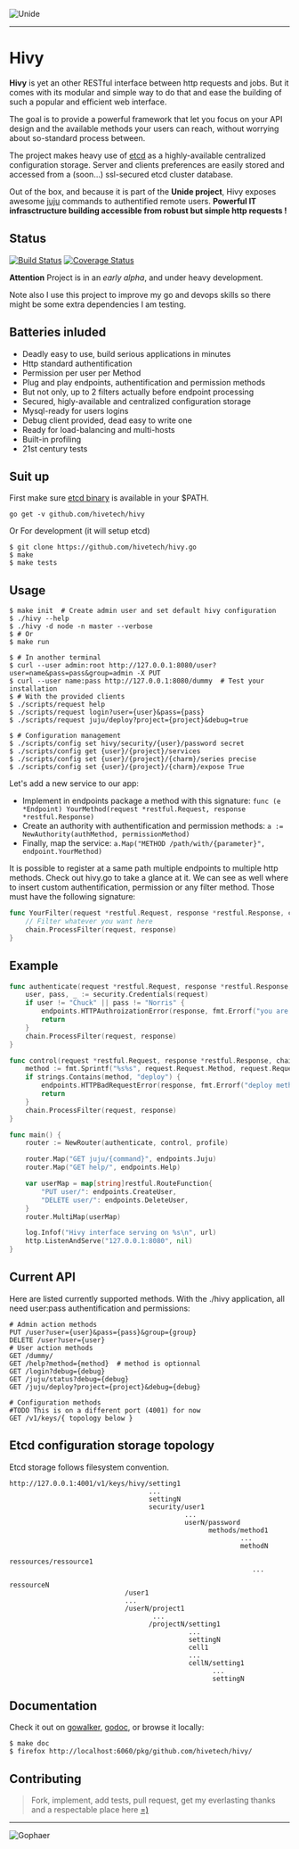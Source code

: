 ![Unide](https://raw.github.com/hivetech/hivetech.github.io/master/images/logo-unide.png)

---------------------------------------------------------------

Hivy
====

**Hivy** is yet an other RESTful interface between http requests and jobs. But it
comes with its modular and simple way to do that and ease the building
of such a popular and efficient web interface.

The goal is to provide a powerful framework that let you focus on your API
design and the available methods your users can reach, without worrying about
so-standard process between.

The project makes heavy use of [etcd](http://coreos.com/docs/etcd/) as a
highly-available centralized configuration storage. Server and clients
preferences are easily stored and accessed from a (soon...) ssl-secured etcd
cluster database.

Out of the box, and because it is part of the **Unide project**, Hivy exposes
awesome [juju](https://juju.ubuntu.com/) commands to authentified remote users.
**Powerful IT infrasctructure building accessible from robust but simple http requests !**


Status
------

[![Build Status](https://drone.io/github.com/hivetech/hivy/status.png)](https://drone.io/github.com/hivetech/hivy/latest)
[![Coverage Status](https://coveralls.io/repos/hivetech/hivy/badge.png?branch=develop)](https://coveralls.io/r/hivetech/hivy?branch=develop)

**Attention** Project is in an *early alpha*, and under heavy development.

Note also I use this project to improve my go and devops skills so
there might be some extra dependencies I am testing.


Batteries inluded
-----------------

* Deadly easy to use, build serious applications in minutes
* Http standard authentification
* Permission per user per Method
* Plug and play endpoints, authentification and permission methods
* But not only, up to 2 filters actually before endpoint processing
* Secured, higly-available and centralized configuration storage
* Mysql-ready for users logins
* Debug client provided, dead easy to write one
* Ready for load-balancing and multi-hosts
* Built-in profiling
* 21st century tests

Suit up
-------

First make sure [etcd binary](https://github.com/coreos/etcd/releases/) is available in your $PATH.

```
go get -v github.com/hivetech/hivy
```

Or For development (it will setup etcd)

```console
$ git clone https://github.com/hivetech/hivy.go
$ make
$ make tests
```

Usage
-----

```console
$ make init  # Create admin user and set default hivy configuration
$ ./hivy --help
$ ./hivy -d node -n master --verbose  
$ # Or 
$ make run

$ # In another terminal
$ curl --user admin:root http://127.0.0.1:8080/user?user=name&pass=pass&group=admin -X PUT
$ curl --user name:pass http://127.0.0.1:8080/dummy  # Test your installation
$ # With the provided clients
$ ./scripts/request help
$ ./scripts/request login?user={user}&pass={pass}
$ ./scripts/request juju/deploy?project={project}&debug=true

$ # Configuration management
$ ./scripts/config set hivy/security/{user}/password secret
$ ./scripts/config get {user}/{project}/services
$ ./scripts/config set {user}/{project}/{charm}/series precise
$ ./scripts/config set {user}/{project}/{charm}/expose True
```

Let's add a new service to our app:

* Implement in endpoints package a method with this signature: ``func (e
  *Endpoint) YourMethod(request *restful.Request, response *restful.Response)``
* Create an authority with authentification and permission
  methods: ``a := NewAuthority(authMethod, permissionMethod)``
* Finally, map the service: ``a.Map("METHOD /path/with/{parameter}", endpoint.YourMethod)``

It is possible to register at a same path multiple endpoints to multiple http
methods. Check out hivy.go to take a glance at it.  We can see as well where to
insert custom authentification, permission or any filter method. Those must
have the following signature: 

```go
func YourFilter(request *restful.Request, response *restful.Response, chain *restful.FilterChain) {
    // Filter whatever you want here
    chain.ProcessFilter(request, response)
}
```

Example
-------

```go
func authenticate(request *restful.Request, response *restful.Response, chain *restful.FilterChain) {
    user, pass, _ := security.Credentials(request)
    if user != "Chuck" || pass != "Norris" { 
        endpoints.HTTPAuthroizationError(response, fmt.Errorf("you are not chuck norris"))
        return 
    }
    chain.ProcessFilter(request, response)
}

func control(request *restful.Request, response *restful.Response, chain *restful.FilterChain) {
    method := fmt.Sprintf("%s%s", request.Request.Method, request.Request.URL)
    if strings.Contains(method, "deploy") {
        endpoints.HTTPBadRequestError(response, fmt.Errorf("deploy method is not supported"))
        return
    }
    chain.ProcessFilter(request, response)
}

func main() {
    router := NewRouter(authenticate, control, profile)

    router.Map("GET juju/{command}", endpoints.Juju)
    router.Map("GET help/", endpoints.Help)

    var userMap = map[string]restful.RouteFunction{
        "PUT user/": endpoints.CreateUser,
        "DELETE user/": endpoints.DeleteUser,
    }
    router.MultiMap(userMap)

    log.Infof("Hivy interface serving on %s\n", url)
    http.ListenAndServe("127.0.0.1:8080", nil)
}
```


Current API
-----------

Here are listed currently supported methods. With the ./hivy application, all
need user:pass authentification and permissions:

```console
# Admin action methods
PUT /user?user={user}&pass={pass}&group={group}
DELETE /user?user={user}
# User action methods
GET /dummy/
GET /help?method={method}  # method is optionnal
GET /login?debug={debug}
GET /juju/status?debug={debug}
GET /juju/deploy?project={project}&debug={debug}

# Configuration methods
#TODO This is on a different port (4001) for now
GET /v1/keys/{ topology below }
```


Etcd configuration storage topology
-----------------------------------

Etcd storage follows filesystem convention.

```
http://127.0.0.1:4001/v1/keys/hivy/setting1
                                   ...
                                   settingN
                                   security/user1
                                            ...
                                            userN/password
                                                  methods/method1
                                                          ...
                                                          methodN
                                                  ressources/ressource1
                                                             ...
                                                             ressourceN
                             /user1
                             ...
                             /userN/project1
                                    ...
                                   /projectN/setting1
                                             ...
                                             settingN
                                             cell1
                                             ...
                                             cellN/setting1
                                                   ...
                                                   settingN
```

Documentation
-------------

Check it out on [gowalker](http://gowalker.org/github.com/hivetech/hivy),
[godoc](http://godoc.org/github.com/hivetech/hivy), or browse it locally:

```console
$ make doc
$ firefox http://localhost:6060/pkg/github.com/hivetech/hivy/
```

Contributing
------------

> Fork, implement, add tests, pull request, get my everlasting thanks and a
> respectable place here [=)](https://github.com/jondot/groundcontrol)

---------------------------------------------------------------

![Gophaer](https://raw.github.com/hivetech/hivetech.github.io/master/images/pilotgopher.jpg)
